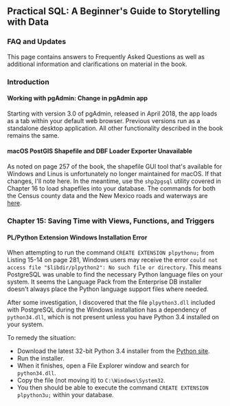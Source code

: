 ## Practical SQL: A Beginner's Guide to Storytelling with Data

### FAQ and Updates

This page contains answers to Frequently Asked Questions as well as additional information and clarifications on material in the book.

### Introduction

#### Working with pgAdmin: Change in pgAdmin app

Starting with version 3.0 of pgAdmin, released in April 2018, the app loads as a tab within your default web browser. Previous versions run as a standalone desktop application. All other functionality described in the book remains the same. 

#### macOS PostGIS Shapefile and DBF Loader Exporter Unavailable

As noted on page 257 of the book, the shapefile GUI tool that's available for Windows and Linus is unfortunately no longer maintained for macOS. If that changes, I'll note here. In the meantime, use the `shp2pgsql` utility covered in Chapter 16 to load shapefiles into your database. The commands for both the Census county data and the New Mexico roads and waterways are [here](https://github.com/anthonydb/practical-sql/blob/master/Chapter_16/psql_commands.txt#L81).

### Chapter 15: Saving Time with Views, Functions, and Triggers

#### PL/Python Extension Windows Installation Error

When attempting to run the command `CREATE EXTENSION plpythonu;` from Listing 15-14 on page 281, Windows users may receive the error `could not access file "$libdir/plpython2": No such file or directory`. This means PostgreSQL was unable to find the necessary Python language files on your system. It seems the Language Pack from the Enterprise DB installer doesn't always place the Python language support files where needed.

After some investigation, I discovered that the file `plpython3.dll` included with PostgreSQL during the Windows installation has a dependency of `python34.dll`, which is not present unless you have Python 3.4 installed on your system.

To remedy the situation:

* Download the latest 32-bit Python 3.4 installer from the [Python site](https://www.python.org/downloads/windows/).
* Run the installer.
* When it finishes, open a File Explorer window and search for `python34.dll`.
* Copy the file (not moving it) to `C:\Windows\System32`.
* You then should be able to execute the command `CREATE EXTENSION plpython3u;` within your database.
